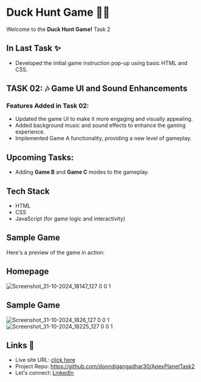 # Duck Hunt Game 🎯🦆
Welcome to the **Duck Hunt Game!** Task 2

## In Last Task ✨
- Developed the initial game instruction pop-up using basic HTML and CSS.

## TASK 02: 🎶 Game UI and Sound Enhancements
### Features Added in Task 02:

- Updated the game UI to make it more engaging and visually appealing.
- Added background music and sound effects to enhance the gaming experience.
- Implemented Game A functionality, providing a new level of gameplay.

## Upcoming Tasks:
- Adding **Game B** and **Game C** modes to the gameplay.

## Tech Stack
- HTML
- CSS
- JavaScript (for game logic and interactivity)

## Sample Game
Here's a preview of the game in action: <br>
## Homepage
![Screenshot_31-10-2024_18147_127 0 0 1](https://github.com/user-attachments/assets/3975cd6c-9870-4755-ae7b-9a7fb9f9b497)

## Sample Game 
![Screenshot_31-10-2024_1826_127 0 0 1](https://github.com/user-attachments/assets/b3840379-809e-4a59-b4c2-206c16942b00)
<br>
![Screenshot_31-10-2024_18225_127 0 0 1](https://github.com/user-attachments/assets/d3c1da0b-f577-4811-bba6-61f7a980b437)

## Links 📌

- Live site URL:  [click here](https://doondigangadhar30.github.io/ApexPlanetTask2/)
- Project Repo: https://github.com/doondigangadhar30/ApexPlanetTask2
- Let's connect: [LinkedIn](https://www.linkedin.com/in/doondi/) 
